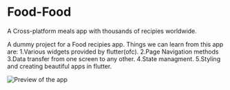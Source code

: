 # Food-Food
A Cross-platform meals app with thousands of recipies worldwide.

A dummy project for a Food recipies app. Things we can learn from this app are:
1.Various widgets provided by flutter(ofc).
2.Page Navigation methods
3.Data transfer from one screen to any other.
4.State managment.
5.Styling and creating beautiful apps in flutter.


![Preview of the app](https://github.com/KumarArab/Food-Food/blob/master/MealsApp.png?raw=true)
